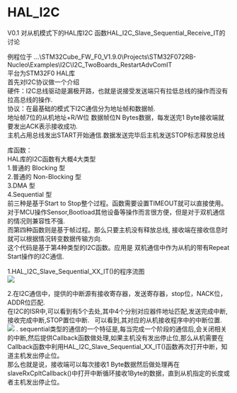 # HAL_I2C
V0.1 对从机模式下的HAL库I2C 函数HAL_I2C_Slave_Sequential_Receive_IT的讨论

例程位于 ...\STM32Cube_FW_F0_V1.9.0\Projects\STM32F072RB-Nucleo\Examples\I2C\I2C_TwoBoards_RestartAdvComIT  
平台为STM32F0 HAL库  
首先对I2C协议做一个介绍  
硬件：I2C总线驱动是漏极开路，也就是说接受发送端只有拉低总线的操作而没有拉高总线的操作.  
协议：在最基础的模式下I2C通信分为地址帧和数据帧.  
     地址帧7位的从机地址+R/W位 数据帧位N Bytes数据，每发送完1 Byte接收端就要发出ACK表示接收成功.  
     主机占用总线发出START开始通信.数据发送完毕后主机发送STOP标志释放总线
  
  库函数：  
  HAL库的I2C函数有大概4大类型  
  1.普通的 Blocking 型  
  2.普通的 Non-Blocking 型  
  3.DMA 型  
  4.Sequential 型  
  前三种是基于Start to Stop整个过程。函数需要设置TIMEOUT就可以直接使用。对于MCU操作Sensor,Bootload其他设备等操作而言很方便，但是对于双机通信的情况则兼容性不强.  
  而第四种函数则是基于帧过程。那么只要主机没有释放总线, 接收端在接收信息时就可以根据情况转变数据传输方向.
    
    这个代码是基于第4种类型的I2C函数。应用是 双机通信中作为从机的带有Repeat Start操作的I2C通信.
  
  1.HAL_I2C_Slave_Sequential_XX_IT()的程序流图  
  ![](https://github.com/stonechenSJ/HAL_I2C/blob/master/HAL_I2C%20structure.png)
  
  2.在I2C通信中，提供的中断源有接收寄存器，发送寄存器，stop位，NACK位，ADDR位匹配.  
  在I2C的ISR中,可以看到有5个去处,其中4个分别对应器件地址匹配,发送完成中断,接收完成中断,STOP置位中断.  
  可以看到,其对应的从机接收程序中的中断位置.
  ![](https://github.com/stonechenSJ/HAL_I2C/blob/master/SlaveRx.PNG) .
  sequential类型的通信的一个特征是,每当完成一个阶段的通信后,会关闭相关的中断,然后提供Callback函数做处理,如果主机没有发出停止位,那么从机需要在Callback函数中利用HAL_I2C_Slave_Sequential_XX_IT()函数再次打开中断，知道主机发出停止位。  
  那么也就是说，接收端可以每次接收1 Byte数据然后做处理再在slaveRxCpltCallback()中打开中断循环接收1Byte的数据，直到从机指定的长度或者主机发出停止位。
